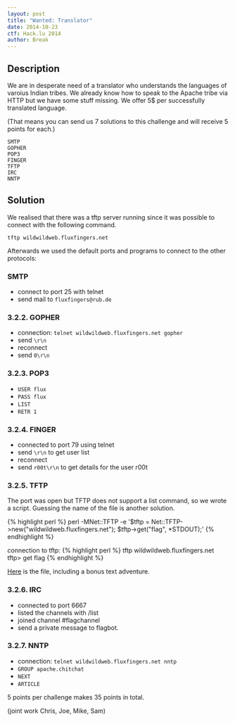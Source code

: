 ```yaml
---
layout: post
title: "Wanted: Translator"
date: 2014-10-23
ctf: Hack.lu 2014
author: Break
---
```


## Description

We are in desperate need of a translator who understands the languages of varoius Indian tribes. We already know how to speak to the Apache tribe via HTTP but we have some stuff missing. We offer 5$ per successfully translated language.

(That means you can send us 7 solutions to this challenge and will receive 5 points for each.)

	SMTP
    GOPHER
    POP3
    FINGER
    TFTP
    IRC
    NNTP

## Solution

We realised that there was a tftp server running since it was possible to connect with the
following command.

	tftp wildwildweb.fluxfingers.net

Afterwards we used the default ports and programs to connect to the other protocols:


### SMTP

*   connect to port 25 with telnet
*   send mail to `fluxfingers@rub.de`

### 3.2.2. GOPHER

*   connection: `telnet wildwildweb.fluxfingers.net gopher`
*   send `\r\n`
*   reconnect
*   send `0\r\n`

### 3.2.3. POP3

*   `USER flux`
*   `PASS flux`
*   `LIST`
*   `RETR 1`

### 3.2.4. FINGER

*   connected to port 79 using telnet
*   send `\r\n` to get user list
*   reconnect
*   send `r00t\r\n` to get details for the user r00t

### 3.2.5. TFTP

The port was open but TFTP does not support a list command, so we wrote a script.
Guessing the name of the file is another solution.

{% highlight perl %}
perl -MNet::TFTP -e '$tftp = Net::TFTP->new("wildwildweb.fluxfingers.net"); $tftp->get("flag", \*STDOUT);'
{% endhighlight %}

connection to tftp:
{% highlight perl %}
tftp wildwildweb.fluxfingers.net
tftp> get flag
{% endhighlight %}

[Here]({{site.url}}/assets/2014/tftp.txt) is the file, including a bonus text adventure.

### 3.2.6. IRC

*   connected to port 6667
*   listed the channels with /list
*   joined channel #flagchannel
*   send a private message to flagbot.

### 3.2.7. NNTP

*   connection: `telnet wildwildweb.fluxfingers.net nntp`
*   `GROUP apache.chitchat`
*   `NEXT`
*   `ARTICLE`

5 points per challenge makes 35 points in total.

(joint work Chris, Joe, Mike, Sam)
